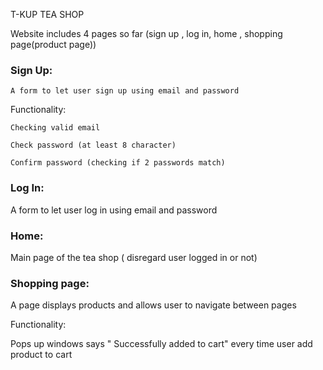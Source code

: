 T-KUP TEA SHOP 

Website includes 4 pages so far (sign up , log in,  home , shopping page(product page))

### Sign Up: 

    A form to let user sign up using email and password
  
  Functionality:
  
    Checking valid email
    
    Check password (at least 8 character)
    
    Confirm password (checking if 2 passwords match)  
    
### Log In:
  
   A form to let user log in using email and password
   
### Home: 

   Main page of the tea shop ( disregard user logged in or not) 
   
### Shopping page:
  
  A page displays products and allows user to navigate between pages
  
 Functionality:
  
   Pops up windows says " Successfully added to cart" every time user add product to cart
   
    

  
